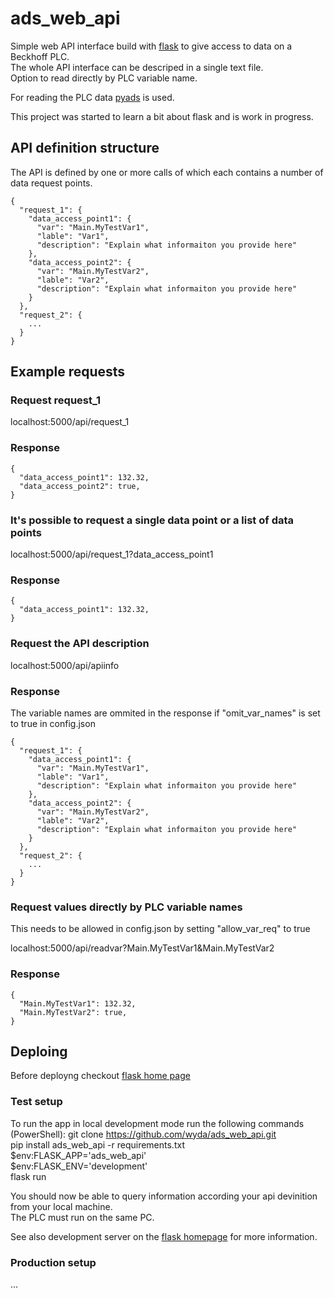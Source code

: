 # ads_web_api

Simple web API interface build with [flask](https://flask.palletsprojects.com/en/2.2.x/) to give access to data on a Beckhoff PLC.  
The whole API interface can be descriped in a single text file.  
Option to read directly by PLC variable name.  
  
For reading the PLC data [pyads](https://github.com/stlehmann/pyads) is used.  
  
This project was started to learn a bit about flask and is work in progress.  

## API definition structure  
The API is defined by one or more calls of which each contains a number of data request points.  

```
{
  "request_1": {
    "data_access_point1": {
      "var": "Main.MyTestVar1",
      "lable": "Var1",
      "description": "Explain what informaiton you provide here"
    },
    "data_access_point2": {
      "var": "Main.MyTestVar2",
      "lable": "Var2",
      "description": "Explain what informaiton you provide here"
    }
  },
  "request_2": {
    ...
  }
}
```

## Example requests
### Request request_1  
localhost:5000/api/request_1  
### Response
```
{
  "data_access_point1": 132.32,
  "data_access_point2": true,
}
```

### It's possible to request a single data point or a list of data points
 localhost:5000/api/request_1?data_access_point1  
### Response 
```
{
  "data_access_point1": 132.32,
}
```

### Request the API description  
localhost:5000/api/apiinfo  
### Response 
The variable names are ommited in the response if "omit_var_names" is set to true in config.json  
```
{
  "request_1": {
    "data_access_point1": {
      "var": "Main.MyTestVar1",
      "lable": "Var1",
      "description": "Explain what informaiton you provide here"
    },
    "data_access_point2": {
      "var": "Main.MyTestVar2",
      "lable": "Var2",
      "description": "Explain what informaiton you provide here"
    }
  },
  "request_2": {
    ...
  }
}
```

### Request values directly by PLC variable names
This needs to be allowed in config.json by setting "allow_var_req" to true

localhost:5000/api/readvar?Main.MyTestVar1&Main.MyTestVar2  

### Response 
```
{
  "Main.MyTestVar1": 132.32,
  "Main.MyTestVar2": true,
}
```

## Deploing  
Before deployng checkout [flask home page](https://flask.palletsprojects.com/en/2.2.x/deploying/)  
### Test setup  
To run the app in local development mode run the following commands (PowerShell):
git clone https://github.com/wyda/ads_web_api.git  
pip install ads_web_api -r requirements.txt  
$env:FLASK_APP='ads_web_api'  
$env:FLASK_ENV='development'  
flask run  

You should now be able to query information according your api devinition from your local machine.   
The PLC must run on the same PC.  
  
See also development server on the [flask homepage](https://flask.palletsprojects.com/en/2.2.x/server/) for more information.  
### Production setup  
...  